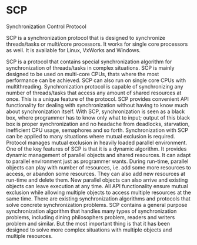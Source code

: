 SCP
======

Synchronization Control Protocol

SCP is a synchronization protocol that is designed to synchronize threads/tasks or multi/core processors. It works for single core processors as well. It is available
for Linux, VxWorks and Windows. 

SCP is a protocol that contains special synchronization algorithm for synchronization of threads/tasks
in complex situations. SCP is mainly designed to be used on multi-core CPUs, thats where the most performance
can be achieved. SCP can also run on single core CPUs with multithreading. Synchronization protocol is capable of
synchronizing any number of threads/tasks that access any amount of shared resources at once. This is a unique
feature of the protocol. SCP provides convenient API functionality for dealing with synchronization without having
to know much about synchronization itself. With SCP, synchronization is seen as a black box, where programmer has to
know only what to input; output of this black box is proper synchronization and no headache from deadlocks, starvation,
inefficient CPU usage, semaphores and so forth. Synchronization with SCP can be applied to many situations where mutual
exclusion is required. Protocol manages mutual exclusion in heavily loaded parallel environment. One of the key
features of SCP is that it is a dynamic algorithm. It provides dynamic management of parallel objects and shared
resources. It can adapt to parallel environment just as programmer wants. During run-time, parallel objects can play
with number of resources, i.e. add some more resources to access, or abandon some resources. They can also add new
resources at run-time and delete them. New parallel objects can also arrive and existing objects can leave execution
at any time. All API functionality ensure mutual exclusion while allowing multiple objects to access multiple resources
at the same time. There are existing synchronization algorithms and protocols that solve concrete synchronization
problems. SCP contains a general purpose synchronization algorithm that handles many types of synchronization problems,
including dining philosophers problem, readers and writers problem and similar. But the most important thing is that it
has been designed to solve more complex situations with multiple objects and multiple resources.

